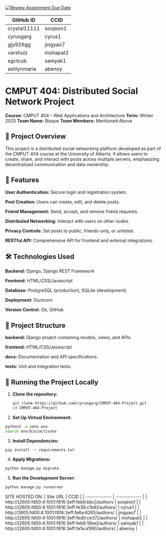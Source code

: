 [![Review Assignment Due Date](https://classroom.github.com/assets/deadline-readme-button-22041afd0340ce965d47ae6ef1cefeee28c7c493a6346c4f15d667ab976d596c.svg)](https://classroom.github.com/a/18vkNgfz)

| GitHub ID  | CCID |
| ------------- | ------------- |
| crystal11111  | soojeon1 |
| cyrusgarg | cyrus1  |
| gjy926gg  | jingyao7  |
| varshuiz  |  mohapat2 |
| sgctcub  | samyak1 |
| ashlynmaria  | abenoy |

# CMPUT 404: Distributed Social Network Project
**Course:** CMPUT 404 – Web Applications and Architecture
**Term:** Winter 2025
**Team Name:** Bisque
**Team Members:** Mentioned Above

## 📌 Project Overview
This project is a distributed social networking platform developed as part of the CMPUT 404 course at the University of Alberta. It allows users to create, share, and interact with posts across multiple servers, emphasizing decentralized communication and data ownership.

## 🚀 Features
**User Authentication:** Secure login and registration system.

**Post Creation:** Users can create, edit, and delete posts.

**Friend Management:** Send, accept, and remove friend requests.

**Distributed Networking:** Interact with users on other nodes.

**Privacy Controls:** Set posts to public, friends-only, or unlisted.

**RESTful API:** Comprehensive API for frontend and external integrations.

## 🛠️ Technologies Used
**Backend:** Django, Django REST Framework

**Frontend:** HTML/CSS/Javascript

**Database:** PostgreSQL (production), SQLite (development)

**Deployment:** Gunicorn

**Version Control:** Git, GitHub

## 📂 Project Structure
**backend:** Django project containing models, views, and APIs.

**frontend:** HTML/CSS/Javascript

**docs:** Documentation and API specifications.

**tests:** Unit and integration tests.


## 🧪 Running the Project Locally
1. **Clone the repository:**
   ```bash
   git clone https://github.com/cyrusgarg/CMPUT-404-Project.git
   cd CMPUT-404-Project

2. **Set Up Virtual Environment:**

```bash
python3 -m venv env
source env/bin/activate
```
3. **Install Dependencies:**

```bash
pip install -r requirements.txt
```
4. **Apply Migrations:**

```bash
python manage.py migrate
```
5. **Run the Development Server:**

```bash
python manage.py runserver
```
SITE HOSTED ON:
| Site URL  | CCID |
| ------------- | ------------- |
| http://[2605:fd00:4:1001:f816:3eff:feb6:bbc]/authors  | soojeon1 |
| http://[2605:fd00:4:1001:f816:3eff:fe39:c1b6]/authors/ | cyrus1  |
| http://2605:fd00:4:1001:f816:3eff:fe6a:6265/authors/ | jingyao7  |
| http://[2605:fd00:4:1001:f816:3eff:fed0:ce37]/authors/   |  mohapat2 |
| http://[2605:fd00:4:1001:f816:3eff:feb6:16ee]/authors/  | samyak1 |
| http://[2605:fd00:4:1001:f816:3eff:fe1a:a199]/authors/ | abenoy |
